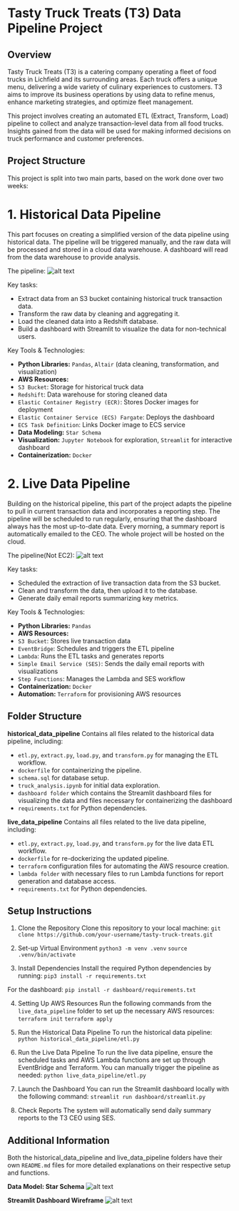 # Tasty Truck Treats (T3) Data Pipeline Project
## Overview
Tasty Truck Treats (T3) is a catering company operating a fleet of food trucks in Lichfield and its surrounding areas. Each truck offers a unique menu, delivering a wide variety of culinary experiences to customers. T3 aims to improve its business operations by using data to refine menus, enhance marketing strategies, and optimize fleet management.

This project involves creating an automated ETL (Extract, Transform, Load) pipeline to collect and analyze transaction-level data from all food trucks. Insights gained from the data will be used for making informed decisions on truck performance and customer preferences.

## Project Structure
This project is split into two main parts, based on the work done over two weeks:

# 1. Historical Data Pipeline
This part focuses on creating a simplified version of the data pipeline using historical data. The pipeline will be triggered manually, and the raw data will be processed and stored in a cloud data warehouse. A dashboard will read from the data warehouse to provide analysis.

The pipeline:
![alt text](image.png)

Key tasks:
- Extract data from an S3 bucket containing historical truck transaction data.
- Transform the raw data by cleaning and aggregating it.
- Load the cleaned data into a Redshift database.
- Build a dashboard with Streamlit to visualize the data for non-technical users.

Key Tools & Technologies:
- **Python Libraries:** `Pandas`, `Altair` (data cleaning, transformation, and visualization)
- **AWS Resources:**
 - `S3 Bucket`: Storage for historical truck data
 - `Redshift`: Data warehouse for storing cleaned data
 - `Elastic Container Registry (ECR)`: Stores Docker images for deployment
 - `Elastic Container Service (ECS) Fargate`: Deploys the dashboard
 - `ECS Task Definition`: Links Docker image to ECS service
- **Data Modeling:** `Star Schema`
- **Visualization:** `Jupyter Notebook` for exploration, `Streamlit` for interactive dashboard
- **Containerization:** `Docker`

# 2. Live Data Pipeline
Building on the historical pipeline, this part of the project adapts the pipeline to pull in current transaction data and incorporates a reporting step. The pipeline will be scheduled to run regularly, ensuring that the dashboard always has the most up-to-date data. Every morning, a summary report is automatically emailed to the CEO. The whole project will be hosted on the cloud.

The pipeline(Not EC2):
![alt text](image-1.png)

Key tasks:
- Scheduled the extraction of live transaction data from the S3 bucket.
- Clean and transform the data, then upload it to the database.
- Generate daily email reports summarizing key metrics.


Key Tools & Technologies:
- **Python Libraries:** `Pandas`
- **AWS Resources:**
 - `S3 Bucket`: Stores live transaction data
 - `EventBridge`: Schedules and triggers the ETL pipeline
 - `Lambda`: Runs the ETL tasks and generates reports
 - `Simple Email Service (SES)`: Sends the daily email reports with visualizations
 - `Step Functions`: Manages the Lambda and SES workflow
- **Containerization:** `Docker`
- **Automation:** `Terraform` for provisioning AWS resources

## Folder Structure
**historical_data_pipeline**
Contains all files related to the historical data pipeline, including:

- `etl.py`, `extract.py`, `load.py`, and `transform.py` for managing the ETL workflow.
- `dockerfile` for containerizing the pipeline.
- `schema.sql` for database setup.
- `truck_analysis.ipynb` for initial data exploration.
- `dashboard folder` which contains the Streamlit dashboard files for visualizing the data and files necessary for containerizing the dashboard
- `requirements.txt` for Python dependencies.

**live_data_pipeline**
Contains all files related to the live data pipeline, including:

- `etl.py`, `extract.py`, `load.py`, and `transform.py` for the live data ETL workflow.
- `dockerfile` for re-dockerizing the updated pipeline.
- `terraform` configuration files for automating the AWS resource creation.
- `lambda folder` with necessary files to run Lambda functions for report generation and database access.
- `requirements.txt` for Python dependencies.

## Setup Instructions

1. Clone the Repository
Clone this repository to your local machine:
```git clone https://github.com/your-username/tasty-truck-treats.git```

2. Set-up Virtual Environment
```python3 -m venv .venv```
```source .venv/bin/activate```

3. Install Dependencies
Install the required Python dependencies by running:
```pip3 install -r requirements.txt```

For the dashboard:
```pip install -r dashboard/requirements.txt```

4. Setting Up AWS Resources
Run the following commands from the `live_data_pipeline` folder to set up the necessary AWS resources:
```terraform init```
```terraform apply```

5. Run the Historical Data Pipeline
To run the historical data pipeline:
```python historical_data_pipeline/etl.py```

6. Run the Live Data Pipeline
To run the live data pipeline, ensure the scheduled tasks and AWS Lambda functions are set up through EventBridge and Terraform. You can manually trigger the pipeline as needed:
```python live_data_pipeline/etl.py```

7. Launch the Dashboard
You can run the Streamlit dashboard locally with the following command:
```streamlit run dashboard/streamlit.py```

8. Check Reports
The system will automatically send daily summary reports to the T3 CEO using SES.

## Additional Information
Both the historical_data_pipeline and live_data_pipeline folders have their own `README.md` files for more detailed explanations on their respective setup and functions.


**Data Model: Star Schema**
![alt text](image-2.png)

**Streamlit Dashboard Wireframe**
![alt text](image-1.png)